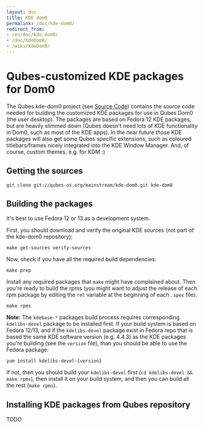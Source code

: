 ```yaml
---
layout: doc
title: KDE dom0
permalink: /doc/kde-dom0/
redirect_from:
- /en/doc/kde-dom0/
- /doc/KdeDom0/
- /wiki/KdeDom0/
---
```


Qubes-customized KDE packages for Dom0
======================================

The Qubes kde-dom0 project (see [Source Code](/doc/source-code/)) contains the source code needed for building the customized KDE packages for use in Qubes Dom0 (the user desktop). The packages are based on Fedora 12 KDE packages, but are heavily slimmed down (Qubes doesn't need lots of KDE functionality in Dom0, such as most of the KDE apps). In the near future those KDE packages will also get some Qubes specific extensions, such as coloured titlebars/frames nicely integrated into the KDE Window Manager. And, of course, custom themes, e.g. for KDM :)

Getting the sources
-------------------

~~~
git clone git://qubes-os.org/mainstream/kde-dom0.git kde-dom0
~~~

Building the packages
---------------------

It's best to use Fedora 12 or 13 as a development system.

First, you should download and verify the original KDE sources (not part of the kde-dom0 repository):

~~~
make get-sources verify-sources
~~~

Now, check if you have all the required build dependencies:

~~~
make prep
~~~

Install any required packages that `make` might have complained about. Then you're ready to build the rpms (you might want to adjust the release of each rpm package by editing the `rel` variable at the beginning of each `.spec` file):

~~~
make rpms
~~~

**Note:** The `kdebase-*` packages build process requires corresponding `kdelibs-devel` package to be installed first. If your build system is based on Fedora 12/13, and if the `kdelibs-devel` package exist in Fedora repo that is based the same KDE software version (e.g. 4.4.3) as the KDE packages you're building (see the `version` file), than you should be able to use the Fedora package:

~~~
yum install kdelibs-devel-{version}
~~~

If not, then you should build your `kdelibs-devel` first (`cd kdelibs-devel && make rpms`), then install it on your build system, and then you can build all the rest (`make rpms`).

Installing KDE packages from Qubes repository
---------------------------------------------

TODO
